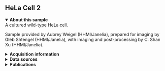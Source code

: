 ## HeLa Cell 2

<details open>
<summary><b>About this sample</b></summary>
A cultured wild-type HeLa cell.

Sample provided by Aubrey Weigel (HHMI/Janelia), prepared for imaging by Gleb Shtengel (HHMI/Janelia), with imaging and post-processing by C. Shan Xu (HHMI/Janelia).
</details>


<details>
<summary><b>Acquisition information</b></summary>
<ul>
<li>Sample: Wild-type HeLa cell</li>
<li>Protocol: High pressure freezing, freeze-substitution resin embedding with 2% OsO<sub>4</sub> 0.1% UA 3% H<sub>2</sub>O in Acetone</li>
<li>EHT (kV): 0.4</li>
<li>Bias (V): 500</li>
<li>Imaging current (nA): 0.25</li>
<li>Scanning speed (MHz): 0.1</li>
<li>Imaging duration (days): 25</li> 
<li>Data size (GB): 119</li>
<li>Final voxel size (nm): 4 x 4 x 4 (X,Y,Z)</li>
<li>Data dimensions (µm): 48 x 6 x 25 (X,Y,Z)</li>
<li>Hess lab internal ID: <code>Aubrey_17-7_17_Cell2 (Cryo)</code></li>
<li>Imaging start date: 6/21/2017</li>
</ul>
</details>
<details>
<summary><b>Data sources</b></summary>
<ul>
<li><code>fibsem</code>: SIFT-aligned FIB-SEM data </li>  
</ul>
</details>
<details>
<summary><b>Publications</b></summary>

<ul>
<li> n/a </li>
</ul>
</details>
